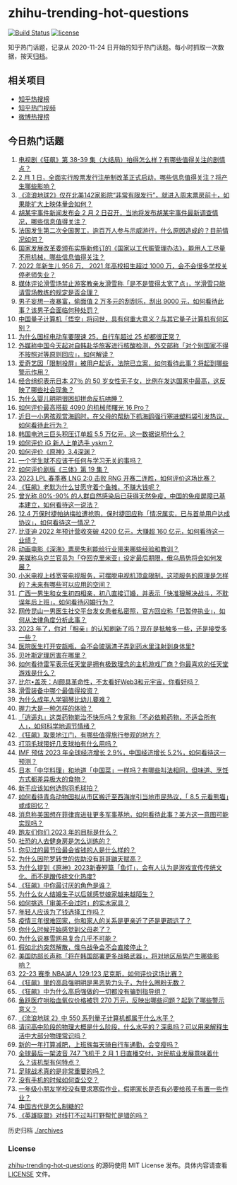 # zhihu-trending-hot-questions

[![Build Status](https://github.com/justjavac/zhihu-trending-hot-questions/workflows/ci/badge.svg?branch=master)](https://github.com/justjavac/zhihu-trending-hot-questions/actions)
[![license](https://img.shields.io/github/license/justjavac/zhihu-trending-hot-questions)](https://github.com/justjavac/zhihu-trending-hot-questions/blob/master/LICENSE)

知乎热门话题，记录从 2020-11-24
日开始的知乎热门话题。每小时抓取一次数据，按天[归档](./archives)。

## 相关项目

- [知乎热搜榜](https://github.com/justjavac/zhihu-trending-top-search)
- [知乎热门视频](https://github.com/justjavac/zhihu-trending-hot-video)
- [微博热搜榜](https://github.com/justjavac/weibo-trending-hot-search)

## 今日热门话题

<!-- BEGIN -->
<!-- 最后更新时间 Thu Feb 02 2023 07:03:00 GMT+0800 (China Standard Time) -->

1. [电视剧《狂飙》第 38-39 集（大结局）拍得怎么样？有哪些值得关注的剧情点？](https://www.zhihu.com/question/580867535)
1. [2 月 1 日，全面实行股票发行注册制改革正式启动，哪些信息值得关注？将产生哪些影响？](https://www.zhihu.com/question/581712822)
1. [《流浪地球2》仅在北美142家影院“非常有限发行”，就进入周末票房前十，如果能扩大上映体量会如何？](https://www.zhihu.com/question/581581357)
1. [胡某宇事件新闻发布会 2 月 2 日召开，当地将发布胡某宇事件最新调查情况，哪些信息值得关注？](https://www.zhihu.com/question/581719864)
1. [法国发生第二次全国罢工，逾百万人参与示威游行，什么原因造成的？目前情况如何？](https://www.zhihu.com/question/581603805)
1. [国家发展改革委颁布实施新修订的《国家以工代赈管理办法》，能用人工尽量不用机械，哪些信息值得关注？](https://www.zhihu.com/question/581725234)
1. [2022 年新生儿 956 万， 2021 年高校招生超过 1000 万，会不会很多学校关停老师失业？](https://www.zhihu.com/question/581419371)
1. [媒体评论滑雪场禁止游客教亲友滑雪称「是不是管得太宽了点」，学滑雪只能请雪场教练的规定是否合理？](https://www.zhihu.com/question/581353254)
1. [男子妄想一夜暴富，偷面值 2 万多元的刮刮乐，刮出 9000 元，如何看待此事？该男子会面临何种处罚？](https://www.zhihu.com/question/581631847)
1. [中国量子计算机「悟空」将问世，具有何重大意义？与其它量子计算机有何区别？](https://www.zhihu.com/question/581693432)
1. [为什么国标电动车要限速 25，自行车超过 25 却都很正常？](https://www.zhihu.com/question/580602219)
1. [外媒称中国今天起对自韩赴华旅客进行核酸检测，外交部称「对个别国家不得不按照对等原则回应」，如何解读？](https://www.zhihu.com/question/581700919)
1. [爱奇艺因「限制投屏」被用户起诉，法院已立案，如何看待此事？将起到哪些警示作用？](https://www.zhihu.com/question/581703548)
1. [经合组织表示日本 27％ 的 50 岁女性无子女，比例在发达国家中最高，这反映了哪些社会现象？](https://www.zhihu.com/question/578281704)
1. [为什么婴儿明明很困却拼命反抗哄睡？](https://www.zhihu.com/question/326867217)
1. [如何评价最高搭载 4090 的机械师曙光 16 Pro？](https://www.zhihu.com/question/581731408)
1. [近日一小男孩观赏海鸥时，在父母的帮助下抓海鸥强行塞进塑料袋引发热议，如何看待此行为？](https://www.zhihu.com/question/581632735)
1. [韩国电池三巨头积压订单超 5.5 万亿元，这一数据说明什么？](https://www.zhihu.com/question/581323055)
1. [如何评价 iG 新人上单选手 yskm？](https://www.zhihu.com/question/579255820)
1. [如何评价《原神》3.4深渊？](https://www.zhihu.com/question/581567687)
1. [一个学生就不应该干任何与学习无关的事吗？](https://www.zhihu.com/question/578306285)
1. [如何评价剧版《三体》第 19 集？](https://www.zhihu.com/question/580531343)
1. [2023 LPL 春季赛 LNG 2:0 击败 RNG 开赛二连胜，如何评价这场比赛？](https://www.zhihu.com/question/581721479)
1. [《狂飙》老默为什么甘愿守着个鱼摊，不赚大钱呢？](https://www.zhihu.com/question/580825789)
1. [曾光称 80%-90% 的人群自然感染后已获得天然免疫，中国的免疫屏障已基本建立，如何看待这一说法？](https://www.zhihu.com/question/581655771)
1. [12.4 万保时捷帕纳梅拉遭抢购，保时捷回应称「情况属实，已与首单用户达成协议」，如何看待这一情况？](https://www.zhihu.com/question/581507073)
1. [比亚迪 2022 年预计营收突破 4200 亿元，大赚超 160 亿元，如何看待这一业绩？](https://www.zhihu.com/question/581338246)
1. [动画电影《深海》票房失利能给行业带来哪些经验和教训？](https://www.zhihu.com/question/580684910)
1. [美媒称乌克兰官员为「夺回克里米亚」设定最后期限，俄乌局势将会如何发展？](https://www.zhihu.com/question/581689230)
1. [小米电视上线宽带电视服务，可摆脱电视机顶盒限制，这项服务的原理是怎样的？未来有哪些可以应用的空间？](https://www.zhihu.com/question/581095704)
1. [广西一男生和女生初四相亲，初八直接订婚，并表示「快准狠解决战斗，不耽误年后上班」，如何看待闪婚行为？](https://www.zhihu.com/question/581495357)
1. [网传昆山一男医生社交平台发女患者私密照，官方回应称「已暂停执业」，如何从法律角度分析此事？](https://www.zhihu.com/question/581628479)
1. [2023 年了，你对「相亲」的认知刷新了吗？现在是抵触多一些，还是接受多一些？](https://www.zhihu.com/question/579247587)
1. [医院医生打开安瓿瓶，会不会玻璃渣子弄到药水里注射到身体里?](https://www.zhihu.com/question/580648547)
1. [贝叶斯定理厉害在哪里？](https://www.zhihu.com/question/61298823)
1. [如何看待雷军表示任天堂是拥有极致理念的主机游戏厂商？你最喜欢的任天堂游戏是什么？](https://www.zhihu.com/question/581690148)
1. [比尔•盖茨：AI颇具革命性，不太看好Web3和元宇宙，你看好吗？](https://www.zhihu.com/question/578465450)
1. [滑雪装备中哪个最值得投资？](https://www.zhihu.com/question/575450560)
1. [为什么成年人学钢琴比幼儿要难？](https://www.zhihu.com/question/28121597)
1. [握力大是一种怎样的体验？](https://www.zhihu.com/question/269638822)
1. [「逍遥丸」这类药物能治不快乐吗？专家称「不必依赖药物，不适合所有人」，如何科学地调节情绪？](https://www.zhihu.com/question/581452235)
1. [《狂飙》取景地江门，有哪些值得旅行参观的地方？](https://www.zhihu.com/question/581528303)
1. [打羽毛球带好几支球拍有什么用吗？](https://www.zhihu.com/question/580948146)
1. [IMF 预估 2023 年全球经济增长 2.9%，中国经济增长 5.2%，如何看待这一预测？](https://www.zhihu.com/question/581450879)
1. [日本「中华料理」和地道「中国菜」一样吗？有哪些叫法相同，但味道、烹饪方式都差异极大的食物？](https://www.zhihu.com/question/581136162)
1. [新手应该如何选购羽毛球拍？](https://www.zhihu.com/question/576812884)
1. [如何看待青岛动物园拟从市区搬迁至西海岸引当地市民热议，「 8.5 元看熊猫」或成回忆？](https://www.zhihu.com/question/581416759)
1. [消息称美国想在菲律宾进驻更多军事基地，如何看待此事？美方这一意图可能实现吗？](https://www.zhihu.com/question/581549742)
1. [跑友们你们 2023 年的目标是什么？](https://www.zhihu.com/question/580061795)
1. [社恐的人去健身房是怎么训练的？](https://www.zhihu.com/question/579819400)
1. [你见过的最节俭最会省钱的人是什么样的？](https://www.zhihu.com/question/28425100)
1. [为什么因陀罗转世的佐助没有哥哥鼬天赋高？](https://www.zhihu.com/question/333476267)
1. [为什么提到《原神》2023新春短篇「鱼灯」，会有人认为是游戏宣传传统文化、而不是蹭传统文化热度?](https://www.zhihu.com/question/581359716)
1. [《狂飙》中你最讨厌的角色是谁？](https://www.zhihu.com/question/581398000)
1. [为什么女人结婚生子以后就感觉娘家越来越陌生？](https://www.zhihu.com/question/580124504)
1. [如何挑选「审美不会过时」的实木家具？](https://www.zhihu.com/question/581089302)
1. [年轻人应该为了钱选择工作吗？](https://www.zhihu.com/question/581604349)
1. [疫情三年很难回家，你和家人的关系是更亲近了还是更疏远了？](https://www.zhihu.com/question/579053058)
1. [你什么时候开始感觉到父母老了？](https://www.zhihu.com/question/448708292)
1. [为什么说暴雪网易复合几乎不可能？](https://www.zhihu.com/question/580550861)
1. [假如北约突然解散，俄乌战争会不会直接停止？](https://www.zhihu.com/question/580840933)
1. [美国防部长声称「将在韩国部署更多战略武器」，将对地区局势产生哪些影响？](https://www.zhihu.com/question/581629028)
1. [22-23 赛季 NBA湖人 129:123 尼克斯，如何评价这场比赛？](https://www.zhihu.com/question/581583966)
1. [《狂飙》里的高启强明明是黑恶势力头子，为什么圈粉无数？](https://www.zhihu.com/question/581293347)
1. [《狂飙》中为什么高启强做的一切都没有骗到指导组？](https://www.zhihu.com/question/581147435)
1. [鱼跃医疗哄抬血氧仪价格被罚 270 万元，反映出哪些问题？起到了哪些警示意义？](https://www.zhihu.com/question/581687864)
1. [《流浪地球 2》中 550 系列量子计算机都属于什么水平？](https://www.zhihu.com/question/580524029)
1. [请问高中阶段的物理大概是什么阶段，什么水平的？深奥吗？可以用来解释生活中大部分物理常识吗？](https://www.zhihu.com/question/578723922)
1. [新的一年打算减肥，上班族每天骑自行车通勤，会变瘦吗？](https://www.zhihu.com/question/581069745)
1. [全球最后一架波音 747 飞机于 2 月 1 日直播交付，对民航业发展意味着什么？该机型有何特点？](https://www.zhihu.com/question/581505586)
1. [足球战术真的是非常重要的吗？](https://www.zhihu.com/question/501808248)
1. [没有手机的时候如何查公交？](https://www.zhihu.com/question/568284667)
1. [一年级小朋友学校没有要求寒假作业，假期家长是否有必要给孩子布置一些作业？](https://www.zhihu.com/question/575083783)
1. [中国古代是怎么制糖的?](https://www.zhihu.com/question/580083710)
1. [《英雄联盟》对线打不过叫打野帮忙是错的吗？](https://www.zhihu.com/question/580846631)

<!-- END -->

历史归档 [./archives](./archives)

### License

[zhihu-trending-hot-questions](https://github.com/justjavac/zhihu-trending-hot-questions)
的源码使用 MIT License 发布。具体内容请查看 [LICENSE](./LICENSE) 文件。
